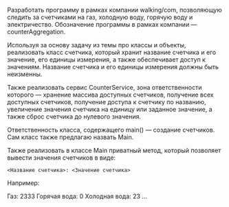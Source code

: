 Разработать программу в рамках компании walking/com, позволяющую следить за счетчиками на газ, холодную воду, горячую воду и электричество. Обозначение программы в рамках компании — counterAggregation.

Используя за основу задачу из темы про классы и объекты, реализовать класс счетчика, который хранит название счетчика и его значение, его единицы измерения, а также обеспечивает доступ к значениям. Название счетчика и его единицы измерения должны быть неизменны.

Также реализовать сервис CounterService, зона ответственности которого — хранение массива доступных счетчиков, получение всех доступных счетчиков, получение доступа к счетчику по названию, увеличение значения счетчика на единицу или заданное значение, а также сброс счетчика до нулевого значения.

Ответственность класса, содержащего main() — создание счетчиков. Сам класс также предлагаю назвать Main.

Также реализовать в классе Main приватный метод, который позволяет вывести значения счетчиков в виде:

    <Название счетчика>: <Значение счетчика>
Например:

  Газ: 2333
  Горячая вода: 0
  Холодная вода: 23
  ...
